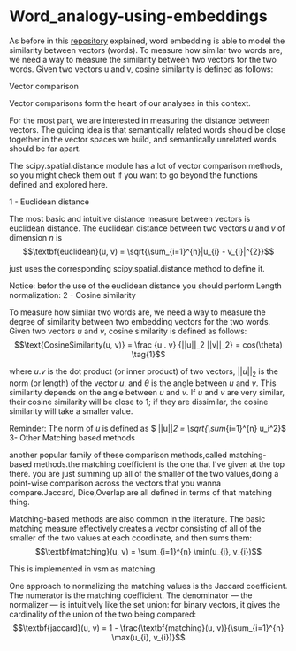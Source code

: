 # Word_analogy-using-embeddings

As before in this [repository](https://github.com/A2Amir/Natural-Language-Processing-with-Deep-Learning) explained, word embedding is able to model the similarity between vectors (words).
To measure how similar two words are, we need a way to measure the similarity between two vectors for the two words. Given two vectors u and v, cosine similarity is defined as follows:



Vector comparison

Vector comparisons form the heart of our analyses in this context.

For the most part, we are interested in measuring the distance between vectors. The guiding idea is that semantically related words should be close together in the vector spaces we build, and semantically unrelated words should be far apart.

The scipy.spatial.distance module has a lot of vector comparison methods, so you might check them out if you want to go beyond the functions defined and explored here. 

1 - Euclidean distance

The most basic and intuitive distance measure between vectors is euclidean distance. The euclidean distance between two vectors $u$ and $v$ of dimension $n$ is
$$\textbf{euclidean}(u, v) = \sqrt{\sum_{i=1}^{n}|u_{i} - v_{i}|^{2}}$$

just uses the corresponding scipy.spatial.distance method to define it.

Notice: befor the use of the euclidean distance you should perform Length normalization:
2 - Cosine similarity

To measure how similar two words are, we need a way to measure the degree of similarity between two embedding vectors for the two words. Given two vectors $u$ and $v$, cosine similarity is defined as follows:
$$\text{CosineSimilarity(u, v)} = \frac {u . v} {||u||_2 ||v||_2} = cos(\theta) \tag{1}$$

where $u.v$ is the dot product (or inner product) of two vectors, $||u||_2$ is the norm (or length) of the vector $u$, and $\theta$ is the angle between $u$ and $v$. This similarity depends on the angle between $u$ and $v$. If $u$ and $v$ are very similar, their cosine similarity will be close to 1; if they are dissimilar, the cosine similarity will take a smaller value.

Reminder: The norm of $u$ is defined as $ ||u||_2 = \sqrt{\sum_{i=1}^{n} u_i^2}$
3- Other Matching based methods

another popular family of these comparison methods,called matching-based methods.the matching coefficient is the one that I've given at the top there. you are just summing up all of the smaller of the two values,doing a point-wise comparison across the vectors that you wanna compare.Jaccard, Dice,Overlap are all defined in terms of that matching thing.

Matching-based methods are also common in the literature. The basic matching measure effectively creates a vector consisting of all of the smaller of the two values at each coordinate, and then sums them:
$$\textbf{matching}(u, v) = \sum_{i=1}^{n} \min(u_{i}, v_{i})$$

This is implemented in vsm as matching.

One approach to normalizing the matching values is the Jaccard coefficient. The numerator is the matching coefficient. The denominator — the normalizer — is intuitively like the set union: for binary vectors, it gives the cardinality of the union of the two being compared:
$$\textbf{jaccard}(u, v) = 1 - \frac{\textbf{matching}(u, v)}{\sum_{i=1}^{n} \max(u_{i}, v_{i})}$$


